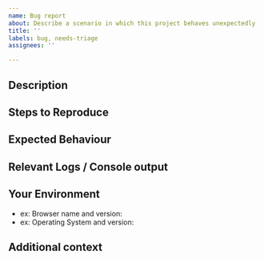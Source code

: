 ```yaml
---
name: Bug report
about: Describe a scenario in which this project behaves unexpectedly
title: ''
labels: bug, needs-triage
assignees: ''

---
```


[NOTE]: # ( ^^ Provide a general summary of the issue in the title above. ^^ )

## Description

[NOTE]: # ( Describe the problem you're encountering. )
[TIP]:  # ( Do NOT give us access or passwords to your New Relic account or API keys! )

## Steps to Reproduce

[NOTE]: # ( Please be as specific as possible. )

## Expected Behaviour

[NOTE]: # ( Tell us what you expected to happen. )

## Relevant Logs / Console output

[NOTE]: # ( Please provide specifics of the local error logs, Browser Dev Tools console, etc. if appropriate and possible. )

## Your Environment

[TIP]:  # ( Include as many relevant details about your environment as possible. )

* ex: Browser name and version:
* ex: Operating System and version:

## Additional context

[TIP]:  # ( Add any other context about the problem here. )
